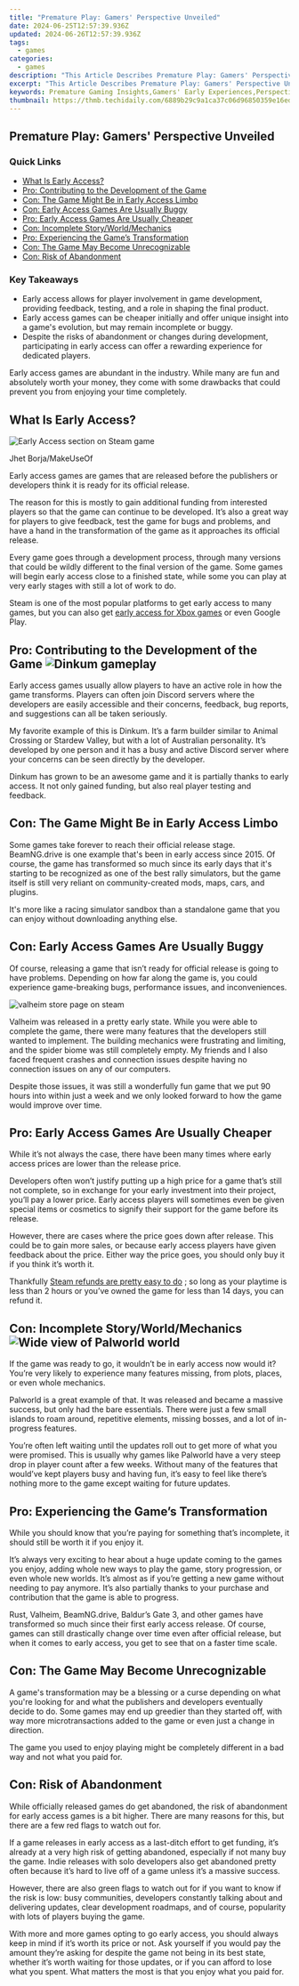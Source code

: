 ```yaml
---
title: "Premature Play: Gamers' Perspective Unveiled"
date: 2024-06-25T12:57:39.936Z
updated: 2024-06-26T12:57:39.936Z
tags:
  - games
categories:
  - games
description: "This Article Describes Premature Play: Gamers' Perspective Unveiled"
excerpt: "This Article Describes Premature Play: Gamers' Perspective Unveiled"
keywords: Premature Gaming Insights,Gamers' Early Experiences,Perspectives on Gameplay,Player's First Views,Uncovered Gamer Stories,Premature Play Analysis,Insider Gamer Opinion
thumbnail: https://thmb.techidaily.com/6889b29c9a1ca37c06d96850359e16ed975462ec122694d578843a25c7f44c71.jpg
---
```


## Premature Play: Gamers' Perspective Unveiled

### Quick Links

* [What Is Early Access?](#what-is-early-access)
* [Pro: Contributing to the Development of the Game](#pro-contributing-to-the-development-of-the-game)
* [Con: The Game Might Be in Early Access Limbo](#con-the-game-might-be-in-early-access-limbo)
* [Con: Early Access Games Are Usually Buggy](#con-early-access-games-are-usually-buggy)
* [Pro: Early Access Games Are Usually Cheaper](#pro-early-access-games-are-usually-cheaper)
* [Con: Incomplete Story/World/Mechanics](#con-incomplete-story-world-mechanics)
* [Pro: Experiencing the Game’s Transformation](#pro-experiencing-the-game-rsquo-s-transformation)
* [Con: The Game May Become Unrecognizable](#con-the-game-may-become-unrecognizable)
* [Con: Risk of Abandonment](#con-risk-of-abandonment)

### Key Takeaways

* Early access allows for player involvement in game development, providing feedback, testing, and a role in shaping the final product.
* Early access games can be cheaper initially and offer unique insight into a game's evolution, but may remain incomplete or buggy.
* Despite the risks of abandonment or changes during development, participating in early access can offer a rewarding experience for dedicated players.

 Early access games are abundant in the industry. While many are fun and absolutely worth your money, they come with some drawbacks that could prevent you from enjoying your time completely.

## What Is Early Access?

![Early Access section on Steam game](https://static1.makeuseofimages.com/wordpress/wp-content/uploads/2024/04/early-access-section-on-steam-game.JPG)

Jhet Borja/MakeUseOf

 Early access games are games that are released before the publishers or developers think it is ready for its official release.

 The reason for this is mostly to gain additional funding from interested players so that the game can continue to be developed. It’s also a great way for players to give feedback, test the game for bugs and problems, and have a hand in the transformation of the game as it approaches its official release.

 Every game goes through a development process, through many versions that could be wildly different to the final version of the game. Some games will begin early access close to a finished state, while some you can play at very early stages with still a lot of work to do.

 Steam is one of the most popular platforms to get early access to many games, but you can also get [early access for Xbox games](https://www.makeuseof.com/how-to-participate-in-xbox-research-for-xbox-series-xs/) or even Google Play.

## Pro: Contributing to the Development of the Game ![Dinkum gameplay](https://static1.makeuseofimages.com/wordpress/wp-content/uploads/2024/05/dinkum-gameplay.jpg)

 Early access games usually allow players to have an active role in how the game transforms. Players can often join Discord servers where the developers are easily accessible and their concerns, feedback, bug reports, and suggestions can all be taken seriously.

 My favorite example of this is Dinkum. It’s a farm builder similar to Animal Crossing or Stardew Valley, but with a lot of Australian personality. It’s developed by one person and it has a busy and active Discord server where your concerns can be seen directly by the developer.

 Dinkum has grown to be an awesome game and it is partially thanks to early access. It not only gained funding, but also real player testing and feedback.

## Con: The Game Might Be in Early Access Limbo

 Some games take forever to reach their official release stage. BeamNG.drive is one example that's been in early access since 2015\. Of course, the game has transformed so much since its early days that it's starting to be recognized as one of the best rally simulators, but the game itself is still very reliant on community-created mods, maps, cars, and plugins.

 It's more like a racing simulator sandbox than a standalone game that you can enjoy without downloading anything else.

## Con: Early Access Games Are Usually Buggy

 Of course, releasing a game that isn’t ready for official release is going to have problems. Depending on how far along the game is, you could experience game-breaking bugs, performance issues, and inconveniences.

![valheim store page on steam](https://static1.makeuseofimages.com/wordpress/wp-content/uploads/2024/05/valheim-store-page-on-steam.png)

 Valheim was released in a pretty early state. While you were able to complete the game, there were many features that the developers still wanted to implement. The building mechanics were frustrating and limiting, and the spider biome was still completely empty. My friends and I also faced frequent crashes and connection issues despite having no connection issues on any of our computers.

 Despite those issues, it was still a wonderfully fun game that we put 90 hours into within just a week and we only looked forward to how the game would improve over time.

## Pro: Early Access Games Are Usually Cheaper

 While it’s not always the case, there have been many times where early access prices are lower than the release price.

 Developers often won’t justify putting up a high price for a game that’s still not complete, so in exchange for your early investment into their project, you’ll pay a lower price. Early access players will sometimes even be given special items or cosmetics to signify their support for the game before its release.

 However, there are cases where the price goes down after release. This could be to gain more sales, or because early access players have given feedback about the price. Either way the price goes, you should only buy it if you think it’s worth it.

 Thankfully [Steam refunds are pretty easy to do](https://www.makeuseof.com/how-to-refund-a-game-on-steam/) ; so long as your playtime is less than 2 hours or you’ve owned the game for less than 14 days, you can refund it.

## Con: Incomplete Story/World/Mechanics ![Wide view of Palworld world](https://static1.makeuseofimages.com/wordpress/wp-content/uploads/wm/2024/01/wide-view-of-palworld-world.jpg)

 If the game was ready to go, it wouldn’t be in early access now would it? You’re very likely to experience many features missing, from plots, places, or even whole mechanics.

 Palworld is a great example of that. It was released and became a massive success, but only had the bare essentials. There were just a few small islands to roam around, repetitive elements, missing bosses, and a lot of in-progress features.

 You’re often left waiting until the updates roll out to get more of what you were promised. This is usually why games like Palworld have a very steep drop in player count after a few weeks. Without many of the features that would’ve kept players busy and having fun, it’s easy to feel like there’s nothing more to the game except waiting for future updates.

## Pro: Experiencing the Game’s Transformation

 While you should know that you’re paying for something that’s incomplete, it should still be worth it if you enjoy it.

 It’s always very exciting to hear about a huge update coming to the games you enjoy, adding whole new ways to play the game, story progression, or even whole new worlds. It’s almost as if you’re getting a new game without needing to pay anymore. It’s also partially thanks to your purchase and contribution that the game is able to progress.

 Rust, Valheim, BeamNG.drive, Baldur’s Gate 3, and other games have transformed so much since their first early access release. Of course, games can still drastically change over time even after official release, but when it comes to early access, you get to see that on a faster time scale.

## Con: The Game May Become Unrecognizable

 A game's transformation may be a blessing or a curse depending on what you're looking for and what the publishers and developers eventually decide to do. Some games may end up greedier than they started off, with way more microtransactions added to the game or even just a change in direction.

 The game you used to enjoy playing might be completely different in a bad way and not what you paid for.

## Con: Risk of Abandonment

 While officially released games do get abandoned, the risk of abandonment for early access games is a bit higher. There are many reasons for this, but there are a few red flags to watch out for.

 If a game releases in early access as a last-ditch effort to get funding, it’s already at a very high risk of getting abandoned, especially if not many buy the game. Indie releases with solo developers also get abandoned pretty often because it’s hard to live off of a game unless it’s a massive success.

 However, there are also green flags to watch out for if you want to know if the risk is low: busy communities, developers constantly talking about and delivering updates, clear development roadmaps, and of course, popularity with lots of players buying the game.

 With more and more games opting to go early access, you should always keep in mind if it’s worth its price or not. Ask yourself if you would pay the amount they’re asking for despite the game not being in its best state, whether it’s worth waiting for those updates, or if you can afford to lose what you spent. What matters the most is that you enjoy what you paid for.


<ins class="adsbygoogle"
     style="display:block"
     data-ad-format="autorelaxed"
     data-ad-client="ca-pub-7571918770474297"
     data-ad-slot="1223367746"></ins>



<ins class="adsbygoogle"
     style="display:block"
     data-ad-client="ca-pub-7571918770474297"
     data-ad-slot="8358498916"
     data-ad-format="auto"
     data-full-width-responsive="true"></ins>


